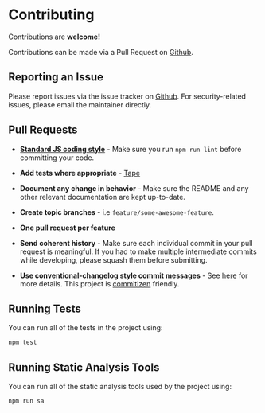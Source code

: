 # Contributing

Contributions are **welcome!**

Contributions can be made via a Pull Request on [Github](https://github.com/mike182uk/tmp-dl).

## Reporting an Issue

Please report issues via the issue tracker on [Github](https://github.com/mike182uk/tmp-dl). For security-related issues, please email the maintainer directly.

## Pull Requests

- **[Standard JS coding style](http://standardjs.com/index.html)** - Make sure you run `npm run lint` before committing your code.

- **Add tests where appropriate** - [Tape](https://github.com/substack/tape)

- **Document any change in behavior** - Make sure the README and any other relevant documentation are kept up-to-date.

- **Create topic branches** - i.e `feature/some-awesome-feature`.

- **One pull request per feature**

- **Send coherent history** - Make sure each individual commit in your pull request is meaningful. If you had to make multiple intermediate commits while developing, please squash them before submitting.

- **Use conventional-changelog style commit messages** - See [here](https://github.com/angular/angular.js/blob/master/CONTRIBUTING.md#-git-commit-guidelines) for more details. This project is [commitizen](https://commitizen.github.io/cz-cli/) friendly.

## Running Tests

You can run all of the tests in the project using:

```bash
npm test
```

## Running Static Analysis Tools

You can run all of the static analysis tools used by the project using:

```bash
npm run sa
```
